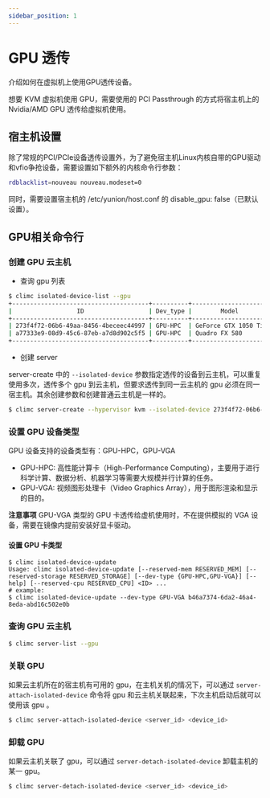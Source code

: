 ```yaml
---
sidebar_position: 1
---
```


# GPU 透传

介绍如何在虚拟机上使用GPU透传设备。

想要 KVM 虚拟机使用 GPU，需要使用的 PCI Passthrough 的方式将宿主机上的 Nvidia/AMD GPU 透传给虚拟机使用。

## 宿主机设置

除了常规的PCI/PCIe设备透传设置外，为了避免宿主机Linux内核自带的GPU驱动和vfio争抢设备，需要设置如下额外的内核命令行参数：

```bash
rdblacklist=nouveau nouveau.modeset=0
```

同时，需要设置宿主机的 /etc/yunion/host.conf 的 disable_gpu: false（已默认设置）。


## GPU相关命令行

### 创建 GPU 云主机

- 查询 gpu 列表

```bash
$ climc isolated-device-list --gpu
+--------------------------------------+----------+---------------------+---------+------------------+--------------------------------------+
|                  ID                  | Dev_type |        Model        |  Addr   | Vendor_device_id |               Host_id                |
+--------------------------------------+----------+---------------------+---------+------------------+--------------------------------------+
| 273f4f72-06b6-49aa-8456-4beceec44997 | GPU-HPC  | GeForce GTX 1050 Ti | 41:00.0 | 10de:1c82        | 3bce9607-2597-469f-8d9b-977345456739 |
| a77333e9-08d9-45c6-87eb-a7d8d902c5f5 | GPU-HPC  | Quadro FX 580       | 05:00.0 | 10de:0659        | 3bce9607-2597-469f-8d9b-977345456739 |
+--------------------------------------+----------+---------------------+---------+------------------+--------------------------------------+
```

- 创建 server

server-create 中的 `--isolated-device` 参数指定透传的设备到云主机，可以重复使用多次，透传多个 gpu 到云主机，但要求透传到同一云主机的 gpu 必须在同一宿主机。其余创建参数和创建普通云主机是一样的。

```bash
$ climc server-create --hypervisor kvm --isolated-device 273f4f72-06b6-49aa-8456-4beceec44997 ...
```

### 设置 GPU 设备类型

GPU 设备支持的设备类型有：GPU-HPC，GPU-VGA
- GPU-HPC: 高性能计算卡（High-Performance Computing），主要用于进行科学计算、数据分析、机器学习等需要大规模并行计算的任务。
- GPU-VGA: 视频图形处理卡（Video Graphics Array），用于图形渲染和显示的目的。

**注意事项**
GPU-VGA 类型的 GPU 卡透传给虚机使用时，不在提供模拟的 VGA 设备，需要在镜像内提前安装好显卡驱动。

#### 设置 GPU 卡类型
```
$ climc isolated-device-update
Usage: climc isolated-device-update [--reserved-mem RESERVED_MEM] [--reserved-storage RESERVED_STORAGE] [--dev-type {GPU-HPC,GPU-VGA}] [--help] [--reserved-cpu RESERVED_CPU] <ID> ...
# example: 
$ climc isolated-device-update --dev-type GPU-VGA b46a7374-6da2-46a4-8eda-abd16c502e0b
```

### 查询 GPU 云主机

```bash
$ climc server-list --gpu
```

### 关联 GPU

如果云主机所在的宿主机有可用的 gpu，在主机关机的情况下，可以通过 `server-attach-isolated-device` 命令将 gpu 和云主机关联起来，下次主机启动后就可以使用该 gpu 。

```bash
$ climc server-attach-isolated-device <server_id> <device_id>
```

### 卸载 GPU

如果云主机关联了 gpu，可以通过 `server-detach-isolated-device` 卸载主机的某一 gpu。

```bash
$ climc server-detach-isolated-device <server_id> <device_id>
```
